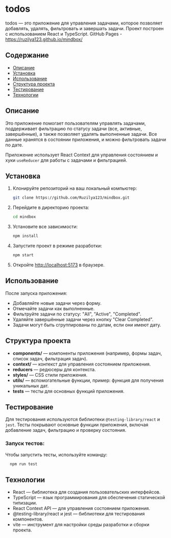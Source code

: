 # todos

todos — это приложение для управления задачами, которое позволяет добавлять, удалять, фильтровать и завершать задачи. Проект построен с использованием React и TypeScript.
GitHub Pages - https://ruzilya123.github.io/mindbox/

## Содержание

- [Описание](#описание)
- [Установка](#установка)
- [Использование](#использование)
- [Структура проекта](#структура-проекта)
- [Тестирование](#тестирование)
- [Технологии](#технологии)

## Описание

Это приложение помогает пользователям управлять задачами, поддерживает фильтрацию по статусу задачи (все, активные, завершённые), а также позволяет удалять выполненные задачи. Все данные хранятся в состоянии приложения, и можно фильтровать задачи по дате.

Приложение использует React Context для управления состоянием и хуки `useReducer` для работы с задачами и фильтрацией.

## Установка

1. Клонируйте репозиторий на ваш локальный компьютер:

    ```bash
    git clone https://github.com/Ruzilya123/mindbox.git
    ```

2. Перейдите в директорию проекта:

    ```bash
    cd mindbox
    ```

3. Установите все зависимости:

    ```bash
    npm install
    ```

4. Запустите проект в режиме разработки:

    ```bash
    npm start
    ```

5. Откройте [http://localhost:5173](http://localhost:5173) в браузере.

## Использование

После запуска приложения:

- Добавляйте новые задачи через форму.
- Отмечайте задачи как выполненные.
- Фильтруйте задачи по статусу: "All", "Active", "Completed".
- Удаляйте завершённые задачи через кнопку "Clear Completed".
- Задачи могут быть сгруппированы по датам, если они имеют дату.

## Структура проекта

- **components/** — компоненты приложения (например, формы задач, список задач, фильтрация задач).
- **context/** — контекст для управления состоянием приложения.
- **reducers** — редюсеры для контекста.
- **styles/** — CSS стили приложения.
- **utils/** — вспомогательные функции, пример: функция для получения уникальных дат.
- **tests** — тесты для основных функций приложения.

## Тестирование

Для тестирования используются библиотеки `@testing-library/react` и `jest`. Тесты покрывают основные функции приложения, включая добавление задач, фильтрацию и проверку состояния.

### Запуск тестов:

Чтобы запустить тесты, используйте команду:

```bash
  npm run test
```

## Технологии
 - React — библиотека для создания пользовательских интерфейсов.
 - TypeScript — язык программирования для обеспечения статической типизации.
 - React Context API — для управления состоянием приложения.
 - @testing-library/react и jest — библиотеки для тестирования компонентов.
 - vite — инструмент для настройки среды разработки и сборки проекта.





